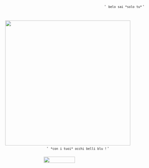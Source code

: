 ⠀⠀⠀⠀⠀⠀⠀⠀⠀⠀⠀⠀⠀⠀⠀⠀⠀⠀⠀⠀⠀⠀⠀⠀⠀⠀⠀⠀⠀⠀⠀<sup>'⠀`belo sai *solo tu*` '</sup>

⠀⠀⠀⠀⠀⠀⠀⠀⠀⠀⠀⠀⠀<img src="https://github.com/user-attachments/assets/a375c44b-26e3-4592-bbd2-fb62b61c8bba" width="400" height="400"/>
⠀⠀⠀⠀⠀⠀⠀
<br/>⠀⠀⠀⠀⠀⠀⠀⠀⠀⠀⠀⠀⠀<sup>'⠀`*con i tuoi* occhi belli blu !` '</sup>

⠀⠀⠀⠀⠀⠀⠀⠀⠀⠀⠀⠀<img src="https://komarev.com/ghpvc/?username=hayakawan&color=green&abbreviated=true" width="100" height="20"/>
